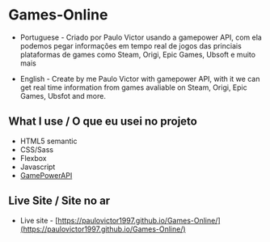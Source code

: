 # Games-Online

 - Portuguese - Criado por Paulo Victor usando a gamepower API, com ela podemos pegar informações em tempo real de jogos das princiais plataformas de games como Steam, Origi, Epic Games, Ubsoft e muito mais 

 - English - Create by me Paulo Victor with gamepower API, with it we can get real time information from games avaliable on Steam, Origi, Epic Games, Ubsfot and more.

 ## What I use / O que eu usei no projeto
  
  - HTML5 semantic
  - CSS/Sass
  - Flexbox
  - Javascript
  - [GamePowerAPI](https://www.gamerpower.com/api-read)

## Live Site / Site no ar 
 - Live site - [https://paulovictor1997.github.io/Games-Online/](https://paulovictor1997.github.io/Games-Online/)

